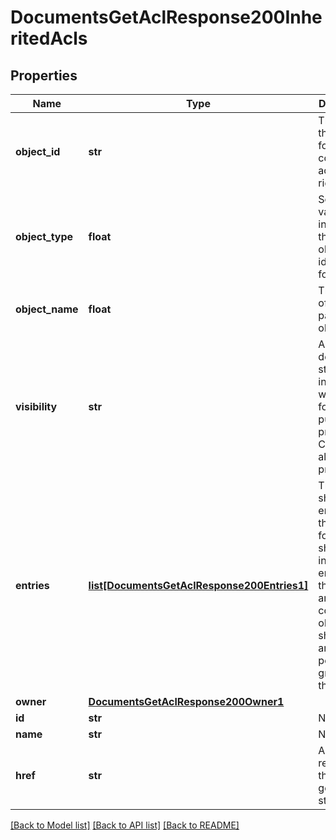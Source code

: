 # DocumentsGetAclResponse200InheritedAcls

## Properties
Name | Type | Description | Notes
------------ | ------------- | ------------- | -------------
**object_id** | **str** | The ID of the parent folder that contributes access rights | [optional] 
**object_type** | **float** | Set to the value 4, indicating the the objectId       identifies a folder | [optional] 
**object_name** | **float** | The name of the parent object | [optional] 
**visibility** | **str** | A description string indicating whether the folder is       public or private. Currently always private | [optional] 
**entries** | [**list[DocumentsGetAclResponse200Entries1]**](DocumentsGetAclResponse200Entries1.md) | The current share entries for the parent folder. Each share      entry indicates an entity that the folder and contained objects are shared with and the permissions granted      to the entity | [optional] 
**owner** | [**DocumentsGetAclResponse200Owner1**](DocumentsGetAclResponse200Owner1.md) |  | [optional] 
**id** | **str** | Not used | [optional] 
**name** | **str** | Not used | [optional] 
**href** | **str** | A URL referencing the API to get this structure | [optional] 

[[Back to Model list]](../README.md#documentation-for-models) [[Back to API list]](../README.md#documentation-for-api-endpoints) [[Back to README]](../README.md)


